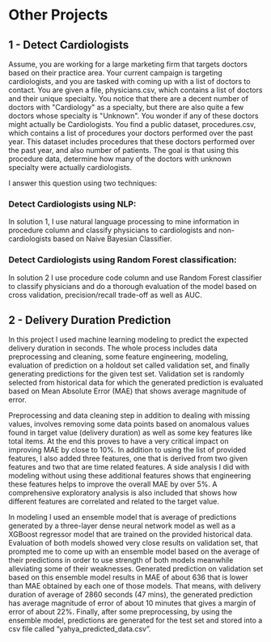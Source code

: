 # Other Projects

## 1 - Detect Cardiologists

Assume, you are working for a large marketing firm that targets doctors based on their practice area. Your current campaign is targeting cardiologists, and you are tasked with coming up with a list of doctors to contact.
You are given a file, physicians.csv, which contains a list of doctors and their unique specialty. You notice that there are a decent number of doctors with "Cardiology" as a specialty, but there are also quite a few doctors whose specialty is "Unknown". You wonder if any of these doctors might actually be Cardiologists.
You find a public dataset, procedures.csv, which contains a list of procedures your doctors performed over the past year. This dataset includes procedures that these doctors performed over the past year, and also number of patients.
The goal is that using this procedure data, determine how many of the doctors with unknown specialty were actually cardiologists.

I answer this question using two techniques:

### Detect Cardiologists using NLP:

In solution 1, I use natural language processing to mine information in procedure column and classify physicians to cardiologists and non-cardiologists based on Naive Bayesian Classifier.

### Detect Cardiologists using Random Forest classification:

In solution 2 I use procedure code column and use Random Forest classifier to classify physicians and do a thorough evaluation of the model based on cross validation, precision/recall trade-off as well as AUC.



## 2 - Delivery Duration Prediction

In this project I used machine learning modeling to predict the expected delivery duration in seconds. The whole process includes data preprocessing and cleaning, some feature engineering, modeling, evaluation of prediction on a holdout set called validation set, and finally generating predictions for the given test set. Validation set is randomly selected from historical data for which the generated prediction is evaluated based on Mean Absolute Error (MAE) that shows average magnitude of error.

Preprocessing and data cleaning step in addition to dealing with missing values, involves removing some data points based on anomalous values found in target value (delivery duration) as well as some key features like total items. At the end this proves to have a very critical impact on improving MAE by close to 10%. In addition to using the list of provided features, I also added three features, one that is derived from two given features and two that are time related features. A side analysis I did with modeling without using these additional features shows that engineering these features helps to improve the overall MAE by over 5%. A comprehensive exploratory analysis is also included that shows how different features are correlated and related to the target value.

In modeling I used an ensemble model that is average of predictions generated by a three-layer dense neural network model as well as a XGBoost regressor model that are trained on the provided historical data. Evaluation of both models showed very close results on validation set, that prompted me to come up with an ensemble model based on the average of their predictions in order to use strength of both models meanwhile alleviating some of their weaknesses. Generated prediction on validation set based on this ensemble model results in MAE of about 636 that is lower than MAE obtained by each one of those models. That means, with delivery duration of average of 2860 seconds (47 mins), the generated prediction has average magnitude of error of about 10 minutes that gives a margin of error of about 22%. Finally, after some preprocessing, by using the ensemble model, predictions are generated for the test set and stored into a csv file called “yahya_predicted_data.csv”.